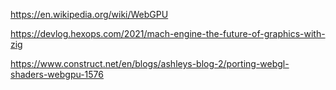 https://en.wikipedia.org/wiki/WebGPU

https://devlog.hexops.com/2021/mach-engine-the-future-of-graphics-with-zig

https://www.construct.net/en/blogs/ashleys-blog-2/porting-webgl-shaders-webgpu-1576